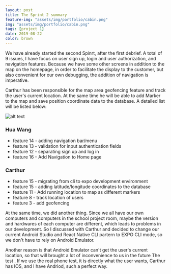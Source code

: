 ```yaml
---
layout: post
title: The Sprint 2 summary
feature-img: "assets/img/portfolio/cabin.png"
img: "assets/img/portfolio/cabin.png"
tags: [project 1]
date: 2019-08-22
color: brown
---
```


We have already started the second Spinrt, after the first debrief. A total of 9 issues, I have focus on user sign up, login and user authorization, and navigation features. 
Because we have some other screens in addition to the map on the homepage, in order to facilitate the display to the customer, but also convenient for our own debugging, the addition of navigation is imperative.

Carthur has been responsible for the map area geofencing feature and track the user's current location. At the same time he will be able to add Marker to the map and save position coordinate data to the database. A detailed list will be listed below:

![alt text](https://github.com/aemooooon/app/blob/master/assets/img/p/035.jpg?raw=true "sprint 2 screenshot")

### Hua Wang
* feature 14 - adding navigation bar/menu
* feature 13 - validation for input authentication fields
* feature 12 - separating sign up and log in 
* feature 16 - Add Navigation to Home page

### Carthur
* feature 15 - migrating from cli to expo development environment
* feature 15 - adding latitude/longitude coordinates to the database
* feature 11 - Add running location to map as different markers
* feature 8 - track location of users
* feature 3 - add geofencing


At the same time, we did another thing. Since we all have our own computers and computers in the school project room, maybe the version and hardwares of each computer are different, which leads to problems in our development. So I discussed with Carthur and decided to change our current Android Studio and React Native CLI partern to EXPO CLI mode, so we don't have to rely on Android Emulator. 

Another reason is that Android Emulator can't get the user's current location, so that will brought a lot of inconvenience to us in the future The test . If we use the real phone test, it is directly what the user wants, Carthur has IOS, and I have Andriod, such a perfect way.



